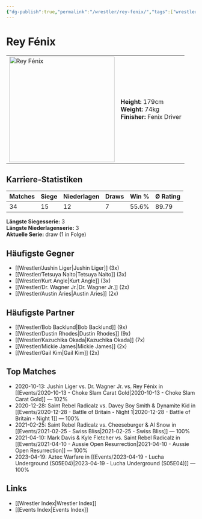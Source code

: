 ```yaml
---
{"dg-publish":true,"permalink":"/wrestler/rey-fenix/","tags":["wrestler"],"noteIcon":"","created":"2025-08-11T09:33:20.626+02:00"}
---
```



# Rey Fénix

<table>
<tr>
<td><img src="Rey Fénix.png" width="280" alt="Rey Fénix"></td>
<td>
<b>Height:</b> 179cm<br>
<b>Weight:</b> 74kg<br>
<b>Finisher:</b> Fenix Driver<br>
</td>
</tr>
</table>

## Karriere-Statistiken

| Matches | Siege | Niederlagen | Draws | Win % | Ø Rating |
|---------|-------|-------------|-------|-------|-----------|
| 34 | 15 | 12 | 7 | 55.6% | 89.79 |

**Längste Siegesserie:** 3<br>**Längste Niederlagenserie:** 3<br>**Aktuelle Serie:** draw (1 in Folge)


## Häufigste Gegner
- [[Wrestler/Jushin Liger\|Jushin Liger]] (3x)
- [[Wrestler/Tetsuya Naito\|Tetsuya Naito]] (3x)
- [[Wrestler/Kurt Angle\|Kurt Angle]] (3x)
- [[Wrestler/Dr. Wagner Jr.\|Dr. Wagner Jr.]] (2x)
- [[Wrestler/Austin Aries\|Austin Aries]] (2x)

## Häufigste Partner
- [[Wrestler/Bob Backlund\|Bob Backlund]] (9x)
- [[Wrestler/Dustin Rhodes\|Dustin Rhodes]] (9x)
- [[Wrestler/Kazuchika Okada\|Kazuchika Okada]] (7x)
- [[Wrestler/Mickie James\|Mickie James]] (2x)
- [[Wrestler/Gail Kim\|Gail Kim]] (2x)

## Top Matches
- 2020-10-13: Jushin Liger vs. Dr. Wagner Jr. vs. Rey Fénix in [[Events/2020-10-13 - Choke Slam Carat Gold\|2020-10-13 - Choke Slam Carat Gold]] — 102%
- 2020-12-28: Saint Rebel Radicalz vs. Davey Boy Smith & Dynamite Kid in [[Events/2020-12-28 - Battle of Britain - Night 1\|2020-12-28 - Battle of Britain - Night 1]] — 100%
- 2021-02-25: Saint Rebel Radicalz vs. Cheeseburger & Al Snow in [[Events/2021-02-25 - Swiss Bliss\|2021-02-25 - Swiss Bliss]] — 100%
- 2021-04-10: Mark Davis & Kyle Fletcher vs. Saint Rebel Radicalz in [[Events/2021-04-10 - Aussie Open Resurrection\|2021-04-10 - Aussie Open Resurrection]] — 100%
- 2023-04-19: Aztec Warfare in [[Events/2023-04-19 - Lucha Underground (S05E04)\|2023-04-19 - Lucha Underground (S05E04)]] — 100%

## Links
- [[Wrestler Index\|Wrestler Index]]
- [[Events Index\|Events Index]]

